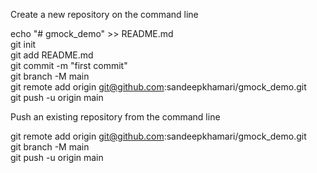 
Create a new repository on the command line

echo "# gmock_demo" >> README.md   
git init  
git add README.md  
git commit -m "first commit"  
git branch -M main  
git remote add origin git@github.com:sandeepkhamari/gmock_demo.git  
git push -u origin main  
  
Push an existing repository from the command line  
  
git remote add origin git@github.com:sandeepkhamari/gmock_demo.git  
git branch -M main  
git push -u origin main  
